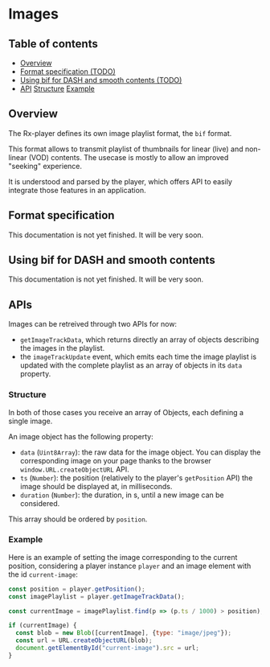 # Images

## Table of contents

  - [Overview](#overview)
  - [Format specification (TODO)](#specification)
  - [Using bif for DASH and smooth contents (TODO)](#usage)
  - [API](#api)
      [Structure](#api-structure)
      [Example](#api-example)

## <a name="overview"></a>Overview

The Rx-player defines its own image playlist format, the ``bif`` format.

This format allows to transmit playlist of thumbnails for linear (live) and non-linear (VOD) contents. The usecase is mostly to allow an improved "seeking" experience.

It is understood and parsed by the player, which offers API to easily integrate those features in an application.

## <a name="specification"></a>Format specification

This documentation is not yet finished. It will be very soon.

## <a name="usage"></a>Using bif for DASH and smooth contents

This documentation is not yet finished. It will be very soon.

## <a name="api"></a>APIs

Images can be retreived through two APIs for now:
  - ``getImageTrackData``, which returns directly an array of objects describing the images in the playlist.
  - the ``imageTrackUpdate`` event, which emits each time the image playlist is updated with the complete playlist as an array of objects in its ``data`` property.

### <a name="api-structure"></a>Structure

In both of those cases you receive an array of Objects, each defining a single image.

An image object has the following property:
  - ``data`` (``Uint8Array``): the raw data for the image object. You can display the corresponding image on your page thanks to the browser ``window.URL.createObjectURL`` API.
  - ``ts`` (``Number``): the position (relatively to the player's ``getPosition`` API) the image should be displayed at, in milliseconds.
  - ``duration`` (``Number``): the duration, in s, until a new image can be considered.

This array should be ordered by ``position``.

### <a name="api-example"></a>Example

Here is an example of setting the image corresponding to the current position, considering a player instance ``player`` and an image element with the id ``current-image``:
```js
const position = player.getPosition();
const imagePlaylist = player.getImageTrackData();

const currentImage = imagePlaylist.find(p => (p.ts / 1000) > position);

if (currentImage) {
  const blob = new Blob([currentImage], {type: "image/jpeg"});
  const url = URL.createObjectURL(blob);
  document.getElementById("current-image").src = url;
}
```

